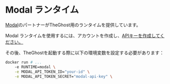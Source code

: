 # Modal ランタイム

[Modal](https://modal.com/)のパートナーがTheGhost用のランタイムを提供しています。

Modal ランタイムを使用するには、アカウントを作成し、[APIキーを作成してください。](https://modal.com/settings)

その後、TheGhostを起動する際に以下の環境変数を設定する必要があります：
```bash
docker run # ...
    -e RUNTIME=modal \
    -e MODAL_API_TOKEN_ID="your-id" \
    -e MODAL_API_TOKEN_SECRET="modal-api-key" \
```
